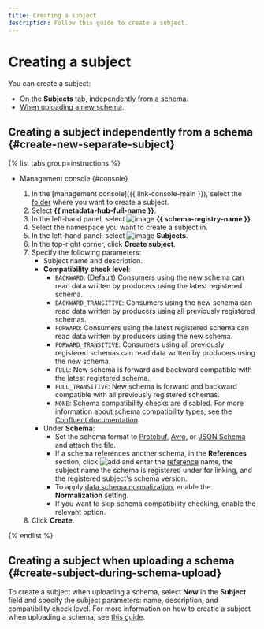 ```yaml
---
title: Creating a subject
description: Follow this guide to create a subject.
---
```


# Creating a subject

You can create a subject:

* On the **Subjects** tab, [independently from a schema](#create-new-separate-subject).
* [When uploading a new schema](#create-subject-during-schema-upload).

## Creating a subject independently from a schema {#create-new-separate-subject}

{% list tabs group=instructions %}

- Management console {#console}

  1. In the [management console]({{ link-console-main }}), select the [folder](../../resource-manager/concepts/resources-hierarchy.md#folder) where you want to create a subject.
  1. Select **{{ metadata-hub-full-name }}**.
  1. In the left-hand panel, select ![image](../../_assets/console-icons/layout-cells.svg) **{{ schema-registry-name }}**.
  1. Select the namespace you want to create a subject in.
  1. In the left-hand panel, select ![image](../../_assets/console-icons/layers-3-diagonal.svg) **Subjects**.
  1. In the top-right corner, click **Create subject**.
  1. Specify the following parameters:
      * Subject name and description.
      * **Compatibility check level**:
          * `BACKWARD`: (Default) Consumers using the new schema can read data written by producers using the latest registered schema.
          * `BACKWARD_TRANSITIVE`: Consumers using the new schema can read data written by producers using all previously registered schemas.
          * `FORWARD`: Consumers using the latest registered schema can read data written by producers using the new schema.
          * `FORWARD_TRANSITIVE`: Consumers using all previously registered schemas can read data written by producers using the new schema.
          * `FULL`: New schema is forward and backward compatible with the latest registered schema.
          * `FULL_TRANSITIVE`: New schema is forward and backward compatible with all previously registered schemas.
          * `NONE`: Schema compatibility checks are disabled.
          For more information about schema compatibility types, see the [Confluent documentation](https://docs.confluent.io/platform/current/schema-registry/fundamentals/schema-evolution.html#compatibility-types).
      * Under **Schema**:
          * Set the schema format to [Protobuf](https://protobuf.dev/), [Avro](https://avro.apache.org/), or [JSON Schema](https://json-schema.org/) and attach the file.
          * If a schema references another schema, in the **References** section, click ![add](../../_assets/console-icons/plus.svg) and enter the [reference](../../metadata-hub/concepts/schema-registry.md#reference) name, the subject name the schema is registered under for linking, and the registered subject's schema version.
          * To apply [data schema normalization](https://docs.confluent.io/platform/current/schema-registry/fundamentals/serdes-develop/index.html#schema-normalization), enable the **Normalization** setting.
          * If you want to skip schema compatibility checking, enable the relevant option.
  1. Click **Create**.

{% endlist %}

## Creating a subject when uploading a schema {#create-subject-during-schema-upload}

To create a subject when uploading a schema, select **New** in the **Subject** field and specify the subject parameters: name, description, and compatibility check level. For more information on how to creatie a subject when uploading a schema, see [this guide](upload-schema-to-subject.md).

